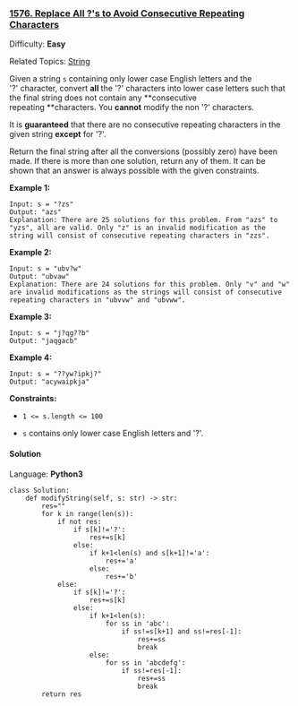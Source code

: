 ### [1576\. Replace All ?'s to Avoid Consecutive Repeating Characters](https://leetcode.com/problems/replace-all-s-to-avoid-consecutive-repeating-characters/)

Difficulty: **Easy**  

Related Topics: [String](https://leetcode.com/tag/string/)


Given a string `s`<var style="display: inline;"> </var>containing only lower case English letters and the '?' character, convert **all** the '?' characters into lower case letters such that the final string does not contain any **consecutive repeating **characters. You **cannot** modify the non '?' characters.

It is **guaranteed** that there are no consecutive repeating characters in the given string **except** for '?'.

Return the final string after all the conversions (possibly zero) have been made. If there is more than one solution, return any of them. It can be shown that an answer is always possible with the given constraints.

**Example 1:**

```
Input: s = "?zs"
Output: "azs"
Explanation: There are 25 solutions for this problem. From "azs" to "yzs", all are valid. Only "z" is an invalid modification as the string will consist of consecutive repeating characters in "zzs".
```

**Example 2:**

```
Input: s = "ubv?w"
Output: "ubvaw"
Explanation: There are 24 solutions for this problem. Only "v" and "w" are invalid modifications as the strings will consist of consecutive repeating characters in "ubvvw" and "ubvww".
```

**Example 3:**

```
Input: s = "j?qg??b"
Output: "jaqgacb"
```

**Example 4:**

```
Input: s = "??yw?ipkj?"
Output: "acywaipkja"
```

**Constraints:**

*   `1 <= s.length <= 100`

*   `s` contains only lower case English letters and '?'.


#### Solution

Language: **Python3**

```python3
class Solution:
    def modifyString(self, s: str) -> str:
        res=""
        for k in range(len(s)):
            if not res:
                if s[k]!='?':
                    res+=s[k]
                else:
                    if k+1<len(s) and s[k+1]!='a':
                        res+='a'
                    else:
                        res+='b'
            else:
                if s[k]!='?':
                    res+=s[k]
                else:
                    if k+1<len(s):
                        for ss in 'abc':
                            if ss!=s[k+1] and ss!=res[-1]:
                                res+=ss
                                break
                    else:
                        for ss in 'abcdefg':
                            if ss!=res[-1]:
                                res+=ss
                                break
        return res
```